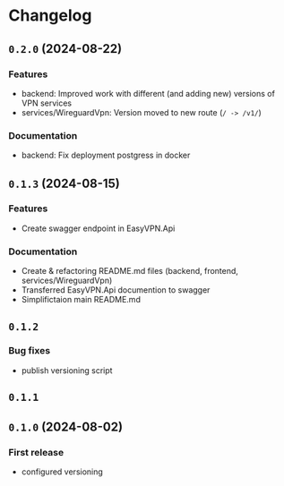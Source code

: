 # Changelog

## `0.2.0` (2024-08-22)

### Features

- backend: Improved work with different (and adding new) versions of VPN services
- services/WireguardVpn: Version moved to new route (`/ -> /v1/`)

### Documentation

- backend: Fix deployment postgress in docker

## `0.1.3` (2024-08-15)

### Features

- Create swagger endpoint in EasyVPN.Api

### Documentation

- Create & refactoring README.md files (backend, frontend, services/WireguardVpn)
- Transferred EasyVPN.Api documention to swagger
- Simplifictaion main README.md

## `0.1.2`

### Bug fixes

- publish versioning script

## `0.1.1`
## `0.1.0` (2024-08-02)

### First release

- configured versioning
